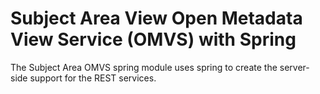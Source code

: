 <!-- SPDX-License-Identifier: CC-BY-4.0 -->
<!-- Copyright Contributors to the ODPi Egeria project.  -->

# Subject Area View Open Metadata View Service (OMVS) with Spring

The Subject Area OMVS spring module uses spring to create the server-side support for the REST services.
